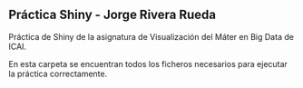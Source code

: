 ## Práctica Shiny - Jorge Rivera Rueda

Práctica de Shiny de la asignatura de Visualización del Máter en Big Data de ICAI.

En esta carpeta se encuentran todos los ficheros necesarios para ejecutar la práctica correctamente.
